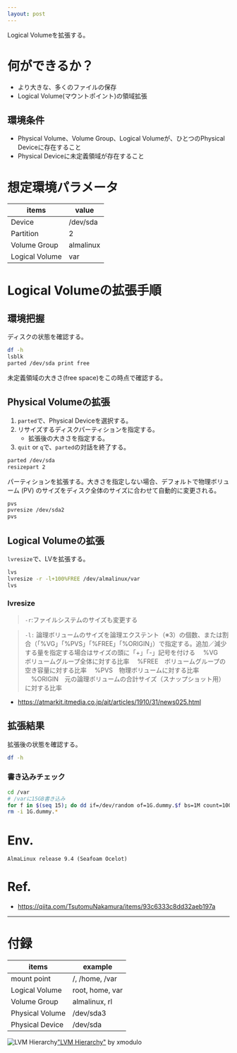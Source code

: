```yaml
---
layout: post
---
```


Logical Volumeを拡張する。

# 何ができるか？

- より大きな、多くのファイルの保存
- Logical Volume(マウントポイント)の領域拡張

## 環境条件

- Physical Volume、Volume Group、Logical Volumeが、ひとつのPhysical Deviceに存在すること
- Physical Deviceに未定義領域が存在すること

# 想定環境パラメータ

| items | value |
| --- | --- |
| Device | /dev/sda |
| Partition | 2 |
| Volume Group | almalinux |
| Logical Volume | var |

# Logical Volumeの拡張手順

## 環境把握

ディスクの状態を確認する。

```sh
df -h
lsblk
parted /dev/sda print free
```

未定義領域の大きさ(free  space)をこの時点で確認する。

## Physical Volumeの拡張

1. `parted`で、Physical Deviceを選択する。
1. リサイズするディスクパーティションを指定する。
    * 拡張後の大きさを指定する。
1. `quit` or `q`で、`parted`の対話を終了する。

```sh
parted /dev/sda
resizepart 2
```

パーティションを拡張する。大きさを指定しない場合、デフォルトで物理ボリューム (PV) のサイズをディスク全体のサイズに合わせて自動的に変更される。

```sh
pvs
pvresize /dev/sda2
pvs
```

## Logical Volumeの拡張

`lvresize`で、LVを拡張する。

```sh
lvs
lvresize -r -l+100%FREE /dev/almalinux/var
lvs
```

### lvresize

> `-r`:ファイルシステムのサイズも変更する

> `-l:`
> 論理ボリュームのサイズを論理エクステント（※3）の個数、または割合（「%VG」「%PVS」「%FREE」「%ORIGIN」）で指定する。追加／減少する量を指定する場合はサイズの頭に「+」「-」記号を付ける
> 　%VG　ボリュームグループ全体に対する比率
> 　%FREE　ボリュームグループの空き容量に対する比率
> 　%PVS　物理ボリュームに対する比率
> 　%ORIGIN　元の論理ボリュームの合計サイズ（スナップショット用）に対する比率

- <https://atmarkit.itmedia.co.jp/ait/articles/1910/31/news025.html>

## 拡張結果

拡張後の状態を確認する。

```sh
df -h
```

### 書き込みチェック

```sh
cd /var
# /varに15GB書き込み
for f in $(seq 15); do dd if=/dev/random of=1G.dummy.$f bs=1M count=1000; df -h; done
rm -i 1G.dummy.*
```

# Env.

```
AlmaLinux release 9.4 (Seafoam Ocelot)
```

# Ref.

- <https://qiita.com/TsutomuNakamura/items/93c6333c8dd32aeb197a>

---

# 付録

| items | example |
| --- | --- |
| mount point | /, /home, /var|
| Logical Volume | root, home, var |
| Volume Group | almalinux, rl |
| Physical Volume | /dev/sda3 |
| Physical Device | /dev/sda |

![LVM Hierarchy](https://www.redhat.com/sysadmin/sites/default/files/styles/full/public/2020-03/LVM%20Cropped.jpg?itok=wz2G1Aci)["LVM Hierarchy"](https://www.flickr.com/photos/91795203@N02/14127487464) by xmodulo
